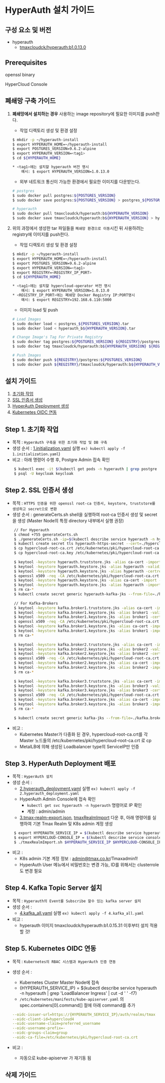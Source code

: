 # HyperAuth 설치 가이드

## 구성 요소 및 버전
* hyperauth
    * [tmaxcloudck/hyperauth:b1.0.13.0](https://hub.docker.com/layers/tmaxcloudck/hyperauth/b1.0.11.5/images/sha256-89d0de4a3f5503fe92a99dd505c13c2cade365f7a4b42856c9c5f9bd92c7bd27?context=explore)

## Prerequisites
openssl binary

HyperCloud Console

## 폐쇄망 구축 가이드
1. **폐쇄망에서 설치하는 경우** 사용하는 image repository에 필요한 이미지를 push한다. 

    * 작업 디렉토리 생성 및 환경 설정
    ```bash
	$ mkdir -p ~/hyperauth-install
	$ export HYPERAUTH_HOME=~/hyperauth-install
   $ export POSTGRES_VERSION=9.6.2-alpine
	$ export HYPERAUTH_VERSION=<tag1>
	$ cd ${HYPERAUTH_HOME}

	* <tag1>에는 설치할 hyperauth 버전 명시
		예시: $ export HYPERAUTH_VERSION=1.0.13.0
    ```
    * 외부 네트워크 통신이 가능한 환경에서 필요한 이미지를 다운받는다.
    ```bash
	# postgres
	$ sudo docker pull postgres:${POSTGRES_VERSION}
	$ sudo docker save postgres:${POSTGRES_VERSION} > postgres_${POSTGRES_VERSION}.tar

	# hyperauth
	$ sudo docker pull tmaxcloudck/hyperauth:b${HYPERAUTH_VERSION}
	$ sudo docker save tmaxcloudck/hyperauth:b${HYPERAUTH_VERSION} > hyperauth_b${HYPERAUTH_VERSION}.tar
    ```
  
2. 위의 과정에서 생성한 tar 파일들을 `폐쇄망 환경으로 이동`시킨 뒤 사용하려는 registry에 이미지를 push한다.
	* 작업 디렉토리 생성 및 환경 설정
    ```bash
	$ mkdir -p ~/hyperauth-install
	$ export HYPERAUTH_HOME=~/hyperauth-install
   $ export POSTGRES_VERSION=9.6.2-alpine
	$ export HYPERAUTH_VERSION=<tag1>
   $ export REGISTRY=<REGISTRY_IP_PORT>
	$ cd ${HYPERAUTH_HOME}

	* <tag1>에는 설치할 hypercloud-operator 버전 명시
		예시: $ export HYPERAUTH_VERSION=1.0.13.0
	* <REGISTRY_IP_PORT>에는 폐쇄망 Docker Registry IP:PORT명시
		예시: $ export REGISTRY=192.168.6.110:5000
	```
    * 이미지 load 및 push
    ```bash
    # Load Images
   $ sudo docker load < postgres_${POSTGRES_VERSION}.tar
   $ sudo docker load < hyperauth_b${HYPERAUTH_VERSION}.tar
    
    # Change Image's Tag For Private Registry
   $ sudo docker tag postgres:${POSTGRES_VERSION} ${REGISTRY}/postgres:${POSTGRES_VERSION}
	$ sudo docker tag tmaxcloudck/hyperauth:b${HYPERAUTH_VERSION} ${REGISTRY}/tmaxcloudck/hyperauth:b${HYPERAUTH_VERSION}
    
    # Push Images
	$ sudo docker push ${REGISTRY}/postgres:${POSTGRES_VERSION}
	$ sudo docker push ${REGISTRY}/tmaxcloudck/hyperauth:b${HYPERAUTH_VERSION}
    ```

## 설치 가이드
1. [초기화 작업](#step-1-%EC%B4%88%EA%B8%B0%ED%99%94-%EC%9E%91%EC%97%85)
2. [SSL 인증서 생성](#step-2-ssl-%EC%9D%B8%EC%A6%9D%EC%84%9C-%EC%83%9D%EC%84%B1)
3. [HyperAuth Deployment 생성](#step-3-hyperauth-deployment-%EB%B0%B0%ED%8F%AC)
4. [Kubernetes OIDC 연동](#step-4-kubernetes-oidc-%EC%97%B0%EB%8F%99)

## Step 1. 초기화 작업
* 목적 : `HyperAuth 구축을 위한 초기화 작업 및 DB 구축`
* 생성 순서 : [1.initialization.yaml](manifest/1.initialization.yaml) 실행 `ex) kubectl apply -f 1.initialization.yaml`)
* 비고 : 아래 명령어 수행 후, Postgre Admin 접속 확인
```bash
    $ kubectl exec -it $(kubectl get pods -n hyperauth | grep postgre | cut -d ' ' -f1) -n hyperauth -- bash
    $ psql -U keycloak keycloak
 ```

## Step 2. SSL 인증서 생성
* 목적 : `HTTPS 인증을 위한 openssl root-ca 인증서, keystore, truststore를 생성하고 secret으로 변환`
* 생성 순서 : generateCerts.sh shell을 실행하여 root-ca 인증서 생성 및 secret을 생성 (Master Node의 특정 directory 내부에서 실행 권장)
```bash
    // For Hyperauth
    $ chmod +755 generateCerts.sh
    $ ./generateCerts.sh -ip=$(kubectl describe service hyperauth -n hyperauth | grep 'LoadBalancer Ingress' | cut -d ' ' -f7)
    $ kubectl create secret tls hyperauth-https-secret --cert=./hypercloud-root-ca.crt --key=./hypercloud-root-ca.key -n hyperauth
    $ cp hypercloud-root-ca.crt /etc/kubernetes/pki/hypercloud-root-ca.crt
    $ cp hypercloud-root-ca.key /etc/kubernetes/pki/hypercloud-root-ca.key
    
    $ keytool -keystore hyperauth.truststore.jks -alias ca-cert -import -file /etc/kubernetes/pki/hypercloud-root-ca.crt -storepass tmax@23 -noprompt
    $ keytool -keystore hyperauth.keystore.jks -alias hyperauth -validity 3650 -genkey -keyalg RSA -ext SAN=dns:hyperauth.hyperauth -dname "CN=hyperauth.hyperauth" -storepass tmax@23 -keypass tmax@23
    $ keytool -keystore hyperauth.keystore.jks -alias hyperauth -certreq -file ca-request-hyperauth -storepass tmax@23
    $ openssl x509 -req -CA /etc/kubernetes/pki/hypercloud-root-ca.crt -CAkey /etc/kubernetes/pki/hypercloud-root-ca.key -in ca-request-hyperauth -out ca-signed-hyperauth -days 3650 -CAcreateserial
    $ keytool -keystore hyperauth.keystore.jks -alias ca-cert -import -file /etc/kubernetes/pki/hypercloud-root-ca.crt -storepass tmax@23 -noprompt
    $ keytool -keystore hyperauth.keystore.jks -alias hyperauth -import -file ca-signed-hyperauth -storepass tmax@23 -noprompt
    $ rm ca-*
    $ kubectl create secret generic hyperauth-kafka-jks --from-file=./hyperauth.keystore.jks --from-file=./hyperauth.truststore.jks -n hyperauth
   
    // For Kafka-Brokers
    $ keytool -keystore kafka.broker1.truststore.jks -alias ca-cert -import -file /etc/kubernetes/pki/hypercloud-root-ca.crt -storepass tmax@23 -noprompt
    $ keytool -keystore kafka.broker1.keystore.jks -alias broker1 -validity 3650 -genkey -keyalg RSA -ext SAN=dns:kafka-1.hyperauth,dns:kafka-2.hyperauth,dns:kafka-3.hyperauth -dname "CN=kafka-1.hyperauth" -storepass tmax@23 -keypass tmax@23
    $ keytool -keystore kafka.broker1.keystore.jks -alias broker1 -certreq -file ca-request-broker1 -storepass tmax@23
    $ openssl x509 -req -CA /etc/kubernetes/pki/hypercloud-root-ca.crt -CAkey /etc/kubernetes/pki/hypercloud-root-ca.key -in ca-request-broker1 -out ca-signed-broker1 -days 3650 -CAcreateserial
    $ keytool -keystore kafka.broker1.keystore.jks -alias ca-cert -import -file /etc/kubernetes/pki/hypercloud-root-ca.crt -storepass tmax@23 -noprompt
    $ keytool -keystore kafka.broker1.keystore.jks -alias broker1 -import -file ca-signed-broker1 -storepass tmax@23 -noprompt
    $ rm ca-*
    
    $ keytool -keystore kafka.broker2.truststore.jks -alias ca-cert -import -file /etc/kubernetes/pki/hypercloud-root-ca.crt -storepass tmax@23 -noprompt
    $ keytool -keystore kafka.broker2.keystore.jks -alias broker2 -validity 3650 -genkey -keyalg RSA -ext SAN=dns:kafka-1.hyperauth,dns:kafka-2.hyperauth,dns:kafka-3.hyperauth -dname "CN=kafka-2.hyperauth" -storepass tmax@23 -keypass tmax@23
    $ keytool -keystore kafka.broker2.keystore.jks -alias broker2 -certreq -file ca-request-broker2 -storepass tmax@23
    $ openssl x509 -req -CA /etc/kubernetes/pki/hypercloud-root-ca.crt -CAkey /etc/kubernetes/pki/hypercloud-root-ca.key -in ca-request-broker2 -out ca-signed-broker2 -days 3650 -CAcreateserial
    $ keytool -keystore kafka.broker2.keystore.jks -alias ca-cert -import -file /etc/kubernetes/pki/hypercloud-root-ca.crt -storepass tmax@23 -noprompt
    $ keytool -keystore kafka.broker2.keystore.jks -alias broker2 -import -file ca-signed-broker2 -storepass tmax@23 -noprompt
    $ rm ca-*
    
    $ keytool -keystore kafka.broker3.truststore.jks -alias ca-cert -import -file /etc/kubernetes/pki/hypercloud-root-ca.crt -storepass tmax@23 -noprompt
    $ keytool -keystore kafka.broker3.keystore.jks -alias broker3 -validity 3650 -genkey -keyalg RSA -ext SAN=dns:kafka-1.hyperauth,dns:kafka-2.hyperauth,dns:kafka-3.hyperauth -dname "CN=kafka-3.hyperauth" -storepass tmax@23 -keypass tmax@23
    $ keytool -keystore kafka.broker3.keystore.jks -alias broker3 -certreq -file ca-request-broker3 -storepass tmax@23
    $ openssl x509 -req -CA /etc/kubernetes/pki/hypercloud-root-ca.crt -CAkey /etc/kubernetes/pki/hypercloud-root-ca.key -in ca-request-broker3 -out ca-signed-broker3 -days 3650 -CAcreateserial
    $ keytool -keystore kafka.broker3.keystore.jks -alias ca-cert -import -file /etc/kubernetes/pki/hypercloud-root-ca.crt -storepass tmax@23 -noprompt
    $ keytool -keystore kafka.broker3.keystore.jks -alias broker3 -import -file ca-signed-broker3 -storepass tmax@23 -noprompt
    $ rm ca-*
    
    $ kubectl create secret generic kafka-jks --from-file=./kafka.broker1.keystore.jks --from-file=./kafka.broker1.truststore.jks --from-file=./kafka.broker2.keystore.jks --from-file=./kafka.broker2.truststore.jks --from-file=./kafka.broker3.keystore.jks --from-file=./kafka.broker3.truststore.jks -n hyperauth

```
* 비고 : 
    * Kubernetes Master가 다중화 된 경우, hypercloud-root-ca.crt를 각 Master 노드들의 /etc/kubernetes/pki/hypercloud-root-ca.crt 로 cp
    * MetalLB에 의해 생성된 Loadbalancer type의 ServiceIP만 인증


## Step 3. HyperAuth Deployment 배포
* 목적 : `HyperAuth 설치`
* 생성 순서 :
    * [2.hyperauth_deployment.yaml](manifest/2.hyperauth_deployment.yaml) 실행 `ex) kubectl apply -f 2.hyperauth_deployment.yaml`
    * HyperAuth Admin Console에 접속 확인
        * `kubectl get svc hyperauth -n hyperauth` 명령어로 IP 확인
        * 계정 : admin/admin
    * [3.tmax-realm-export.json](manifest/3.tmax-realm-export.json), [tmaxRealmImport](manifest/tmaxRealmImport) 다운 후, 아래 명령어를 실행하여 기본 Tmax Realm 및 K8s admin 계정 생성
```bash
    $ export HYPERAUTH_SERVICE_IP = $(kubectl describe service hyperauth -n hyperauth | grep 'LoadBalancer Ingress' | cut -d ' ' -f7)
    $ export HYPERCLOUD-CONSOLE_IP = $(kubectl describe service console-lb -n console-system | grep 'LoadBalancer Ingress' | cut -d
    $ ./tmaxRealmImport.sh $HYPERAUTH_SERVICE_IP $HYPERCLOUD-CONSOLE_IP
```
* 비고 :
    * K8s admin 기본 계정 정보 : admin@tmax.co.kr/Tmaxadmin1!
    * HyperAuth User 메뉴에서 비밀번호는 변경 가능, ID를 위해서는 clusterrole도 변경 필요
    
## Step 4. Kafka Topic Server 설치
* 목적 : `Hyperauth의 Event를 Subscribe 할수 있는 kafka server 설치`
* 생성 순서 :
    * [4.kafka_all.yaml](manifest/4.kafka_all.yaml) 실행 `ex) kubectl apply -f 4.kafka_all.yaml`
* 비고 : 
    * hyperauth 이미지 tmaxcloudck/hyperauth:b1.0.15.31 이후부터 설치 적용할 것!
    
## Step 5. Kubernetes OIDC 연동
* 목적 : `Kubernetes의 RBAC 시스템과 HyperAuth 인증 연동`
* 생성 순서 :
    * Kubernetes Cluster Master Node에 접속
    * {HYPERAUTH_SERVICE_IP} = $(kubectl describe service hyperauth -n hyperauth | grep 'LoadBalancer Ingress' | cut -d ' ' -f7)
    * `/etc/kubernetes/manifests/kube-apiserver.yaml` 의 spec.containers[0].command[] 절에 아래 command를 추가
    
    ```yaml
    --oidc-issuer-url=https://{HYPERAUTH_SERVICE_IP}/auth/realms/tmax
    --oidc-client-id=hypercloud4
    --oidc-username-claim=preferred_username
    --oidc-username-prefix=-
    --oidc-groups-claim=group
    --oidc-ca-file=/etc/kubernetes/pki/hypercloud-root-ca.crt
    ```
    
* 비고 :
    * 자동으로 kube-apiserver 가 재기동 됨

## 삭제 가이드
